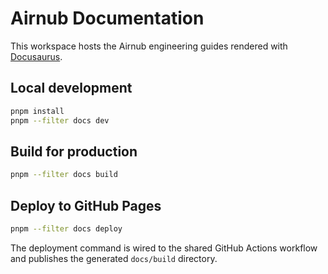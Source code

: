 # Airnub Documentation

This workspace hosts the Airnub engineering guides rendered with [Docusaurus](https://docusaurus.io/).

## Local development

```bash
pnpm install
pnpm --filter docs dev
```

## Build for production

```bash
pnpm --filter docs build
```

## Deploy to GitHub Pages

```bash
pnpm --filter docs deploy
```

The deployment command is wired to the shared GitHub Actions workflow and publishes the generated `docs/build` directory.
